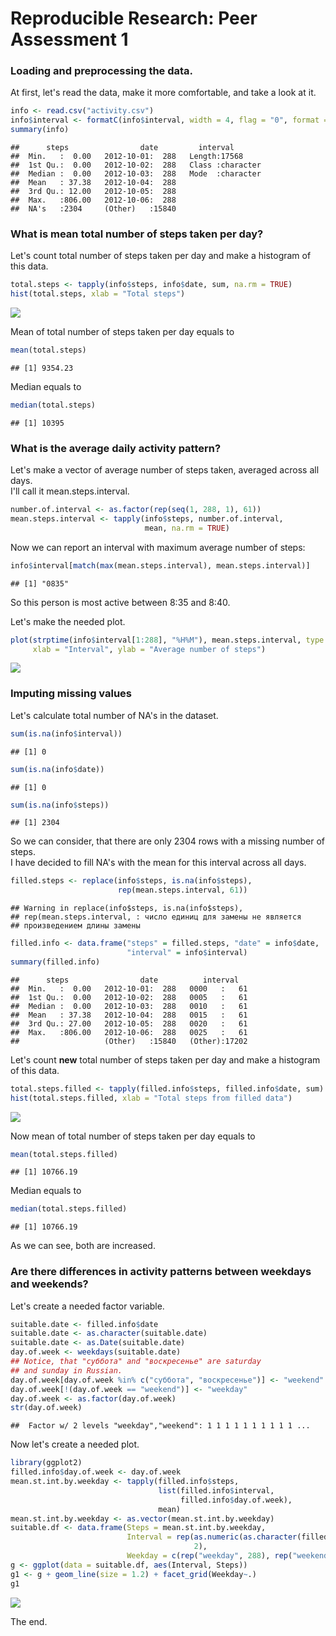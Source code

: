 # Reproducible Research: Peer Assessment 1

### Loading and preprocessing the data.

At first, let's read the data, make it more comfortable, and take a look at it.  


```r
info <- read.csv("activity.csv")
info$interval <- formatC(info$interval, width = 4, flag = "0", format = "d")
summary(info)
```

```
##      steps                date         interval        
##  Min.   :  0.00   2012-10-01:  288   Length:17568      
##  1st Qu.:  0.00   2012-10-02:  288   Class :character  
##  Median :  0.00   2012-10-03:  288   Mode  :character  
##  Mean   : 37.38   2012-10-04:  288                     
##  3rd Qu.: 12.00   2012-10-05:  288                     
##  Max.   :806.00   2012-10-06:  288                     
##  NA's   :2304     (Other)   :15840
```

### What is mean total number of steps taken per day?

Let's count total number of steps taken per day and make a histogram of this data.  


```r
total.steps <- tapply(info$steps, info$date, sum, na.rm = TRUE)
hist(total.steps, xlab = "Total steps")
```

![](PA1_template_files/figure-html/unnamed-chunk-2-1.png) 

Mean of total number of steps taken per day equals to  

```r
mean(total.steps)
```

```
## [1] 9354.23
```

Median equals to 

```r
median(total.steps)
```

```
## [1] 10395
```

### What is the average daily activity pattern?

Let's make a vector of average number of steps taken, averaged across all days.  
I'll call it mean.steps.interval.


```r
number.of.interval <- as.factor(rep(seq(1, 288, 1), 61))
mean.steps.interval <- tapply(info$steps, number.of.interval, 
                              mean, na.rm = TRUE)
```

Now we can report an interval with maximum average number of steps:


```r
info$interval[match(max(mean.steps.interval), mean.steps.interval)]
```

```
## [1] "0835"
```

So this person is most active between 8:35 and 8:40.

Let's make the needed plot.


```r
plot(strptime(info$interval[1:288], "%H%M"), mean.steps.interval, type = "l", 
     xlab = "Interval", ylab = "Average number of steps")
```

![](PA1_template_files/figure-html/unnamed-chunk-7-1.png) 

### Imputing missing values

Let's calculate total number of NA's in the dataset.


```r
sum(is.na(info$interval))
```

```
## [1] 0
```

```r
sum(is.na(info$date))
```

```
## [1] 0
```

```r
sum(is.na(info$steps))
```

```
## [1] 2304
```

So we can consider, that there are only 2304 rows with a missing number of steps.  
I have decided to fill NA's with the mean for this interval across all days.  


```r
filled.steps <- replace(info$steps, is.na(info$steps), 
                        rep(mean.steps.interval, 61))
```

```
## Warning in replace(info$steps, is.na(info$steps),
## rep(mean.steps.interval, : число единиц для замены не является
## произведением длины замены
```

```r
filled.info <- data.frame("steps" = filled.steps, "date" = info$date, 
                          "interval" = info$interval)
summary(filled.info)
```

```
##      steps                date          interval    
##  Min.   :  0.00   2012-10-01:  288   0000   :   61  
##  1st Qu.:  0.00   2012-10-02:  288   0005   :   61  
##  Median :  0.00   2012-10-03:  288   0010   :   61  
##  Mean   : 37.38   2012-10-04:  288   0015   :   61  
##  3rd Qu.: 27.00   2012-10-05:  288   0020   :   61  
##  Max.   :806.00   2012-10-06:  288   0025   :   61  
##                   (Other)   :15840   (Other):17202
```

Let's count **new** total number of steps taken per day and make a histogram of this data.  


```r
total.steps.filled <- tapply(filled.info$steps, filled.info$date, sum)
hist(total.steps.filled, xlab = "Total steps from filled data")
```

![](PA1_template_files/figure-html/unnamed-chunk-10-1.png) 

Now mean of total number of steps taken per day equals to  

```r
mean(total.steps.filled)
```

```
## [1] 10766.19
```

Median equals to 

```r
median(total.steps.filled)
```

```
## [1] 10766.19
```

As we can see, both are increased.

### Are there differences in activity patterns between weekdays and weekends?

Let's create a needed factor variable.


```r
suitable.date <- filled.info$date
suitable.date <- as.character(suitable.date)
suitable.date <- as.Date(suitable.date)
day.of.week <- weekdays(suitable.date)
## Notice, that "суббота" and "воскресенье" are saturday
## and sunday in Russian.
day.of.week[day.of.week %in% c("суббота", "воскресенье")] <- "weekend"
day.of.week[!(day.of.week == "weekend")] <- "weekday"
day.of.week <- as.factor(day.of.week)
str(day.of.week)
```

```
##  Factor w/ 2 levels "weekday","weekend": 1 1 1 1 1 1 1 1 1 1 ...
```

Now let's create a needed plot.


```r
library(ggplot2)
filled.info$day.of.week <- day.of.week
mean.st.int.by.weekday <- tapply(filled.info$steps, 
                                 list(filled.info$interval,
                                      filled.info$day.of.week),
                                 mean)
mean.st.int.by.weekday <- as.vector(mean.st.int.by.weekday)
suitable.df <- data.frame(Steps = mean.st.int.by.weekday, 
                          Interval = rep(as.numeric(as.character(filled.info$interval[1:288])),
                                         2), 
                          Weekday = c(rep("weekday", 288), rep("weekend", 288)))
g <- ggplot(data = suitable.df, aes(Interval, Steps))
g1 <- g + geom_line(size = 1.2) + facet_grid(Weekday~.)
g1
```

![](PA1_template_files/figure-html/unnamed-chunk-14-1.png) 


The end.
